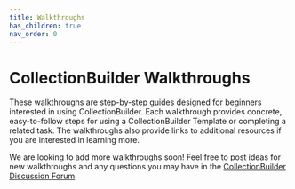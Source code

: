 ```yaml
---
title: Walkthroughs
has_children: true
nav_order: 0
---
```


# CollectionBuilder Walkthroughs

These walkthroughs are step-by-step guides designed for beginners interested in using CollectionBuilder. Each walkthrough provides concrete, easy-to-follow steps for using a CollectionBuilder Template or completing a related task. The walkthroughs also provide links to additional resources if you are interested in learning more.

We are looking to add more walkthroughs soon! Feel free to post ideas for new walkthroughs and any questions you may have in the [CollectionBuilder Discussion Forum](https://github.com/orgs/CollectionBuilder/discussions).